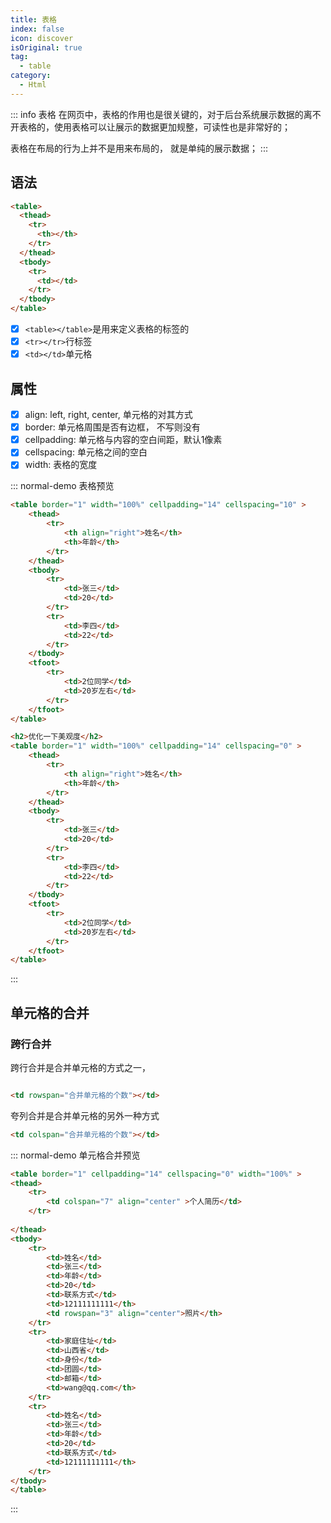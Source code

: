 ```yaml
---
title: 表格
index: false
icon: discover
isOriginal: true
tag: 
  - table
category:
  - Html
---
```


::: info 表格
在网页中，表格的作用也是很关键的，对于后台系统展示数据的离不开表格的，使用表格可以让展示的数据更加规整，可读性也是非常好的；

表格在布局的行为上并不是用来布局的， 就是单纯的展示数据；
:::

## 语法

``` html
<table>
  <thead>
    <tr>
      <th></th>
    </tr>
  </thead>
  <tbody>
    <tr>
      <td></td>
    </tr>
  </tbody>
</table>

```

- [x] `<table></table>`是用来定义表格的标签的
- [x] `<tr></tr>`行标签
- [x] `<td></td>`单元格

## 属性

- [x] align: left, right, center, 单元格的对其方式
- [X] border: 单元格周围是否有边框， 不写则没有
- [x] cellpadding: 单元格与内容的空白间距，默认1像素
- [x] cellspacing: 单元格之间的空白  
- [x] width: 表格的宽度

::: normal-demo 表格预览

```html
<table border="1" width="100%" cellpadding="14" cellspacing="10" >
    <thead>
        <tr>
            <th align="right">姓名</th>
            <th>年龄</th>
        </tr>
    </thead>
    <tbody>
        <tr>
            <td>张三</td>
            <td>20</td>
        </tr>
        <tr>
            <td>李四</td>
            <td>22</td>
        </tr>
    </tbody>
    <tfoot>
        <tr>
            <td>2位同学</td>
            <td>20岁左右</td>
        </tr>
    </tfoot>
</table>

<h2>优化一下美观度</h2>
<table border="1" width="100%" cellpadding="14" cellspacing="0" >
    <thead>
        <tr>
            <th align="right">姓名</th>
            <th>年龄</th>
        </tr>
    </thead>
    <tbody>
        <tr>
            <td>张三</td>
            <td>20</td>
        </tr>
        <tr>
            <td>李四</td>
            <td>22</td>
        </tr>
    </tbody>
    <tfoot>
        <tr>
            <td>2位同学</td>
            <td>20岁左右</td>
        </tr>
    </tfoot>
</table>
```

:::

## 单元格的合并

### 跨行合并

跨行合并是合并单元格的方式之一，

``` html

<td rowspan="合并单元格的个数"></td>

```

夸列合并是合并单元格的另外一种方式

``` html
<td colspan="合并单元格的个数"></td>
```

::: normal-demo 单元格合并预览

```html
<table border="1" cellpadding="14" cellspacing="0" width="100%" >
<thead>
    <tr>
        <td colspan="7" align="center" >个人简历</td>
    </tr>
    
</thead>
<tbody>
    <tr>
        <td>姓名</td>
        <td>张三</td>
        <td>年龄</td>
        <td>20</td>
        <td>联系方式</td>
        <td>12111111111</th>
        <td rowspan="3" align="center">照片</th>
    </tr>
    <tr>
        <td>家庭住址</td>
        <td>山西省</td>
        <td>身份</td>
        <td>团圆</td>
        <td>邮箱</td>
        <td>wang@qq.com</th>
    </tr>
    <tr>
        <td>姓名</td>
        <td>张三</td>
        <td>年龄</td>
        <td>20</td>
        <td>联系方式</td>
        <td>12111111111</th>
    </tr>
</tbody>
</table>
```

:::
